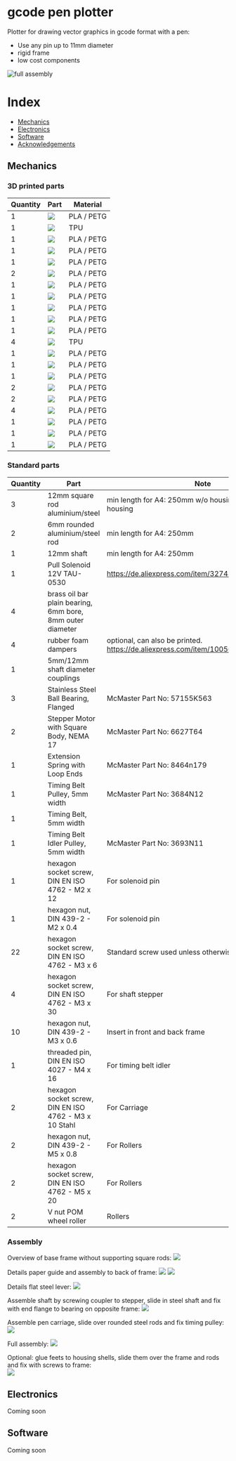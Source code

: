 # gcode pen plotter

Plotter for drawing vector graphics in gcode format with a pen:

- Use any pin up to 11mm diameter
- rigid frame
- low cost components

<img src="./print/zsb/full_nocolor.png" alt="full assembly"/>

# Index
- [Mechanics](#Mechanics)
- [Electronics](#Electronics)
- [Software](#Software)
- [Acknowledgements](#Acknowledgements)


## Mechanics

### 3D printed parts

| Quantity | Part | Material |
| ---- | -------- | -------- |
| 1 | <img src="./print/png/carriage_penholder_base.png"/> | PLA / PETG | |
| 1 | <img src="./print/png/carriage_penholder_connector_fitting.png"/> | TPU | |
| 1 | <img src="./print/png/carriage_penholder_connector_head.png"/> | PLA / PETG | |
| 1 | <img src="./print/png/carriage_penholder_connector_screw.png"/> | PLA / PETG | |
| 1 | <img src="./print/png/carriage.png"/> | PLA / PETG | |
| 2 | <img src="./print/png/flat_steel_flange.png"/> | PLA / PETG |  |
| 1 | <img src="./print/png/flat_steel_lever.png"/> | PLA / PETG |  |
| 1 | <img src="./print/png/frame_back.png"/> | PLA / PETG |  |
| 1 | <img src="./print/png/frame_front.png"/> | PLA / PETG |  |
| 1 | <img src="./print/png/housing_back.png"/> | PLA / PETG | optional |
| 1 | <img src="./print/png/housing_front.png"/> | PLA / PETG | optional |
| 4 | <img src="./print/png/housing_feet.png"/> | TPU | Can use standard rubber dampers instead, e.g. https://de.aliexpress.com/item/1005008240903321.html |
| 1 | <img src="./print/png/paper_guide_1.png"/> | PLA / PETG | Use light supports |
| 1 | <img src="./print/png/paper_guide_2.png"/> | PLA / PETG | Use light supports |
| 1 | <img src="./print/png/paper_guide_lever.png"/> | PLA / PETG |  |
| 2 | <img src="./print/png/paper_guide_pusher.png"/> | PLA / PETG |  |
| 2 | <img src="./print/png/paper_guide_roll_holder.png"/> | PLA / PETG |  |
| 4 | <img src="./print/png/paper_intake_support.png"/> | PLA / PETG |  |
| 1 | <img src="./print/png/shaft_connector_flange.png"> | PLA / PETG | optional, if no standard couplers are used |
| 1 | <img src="./print/png/shaft_end_flange.png"> | PLA / PETG |  |
| 1 | <img src="./print/png/solenoid_slider.png"> | PLA / PETG | If pull solenoid is used |

### Standard parts

| Quantity | Part | Note |
| -------- | ---- | ---- |
| 3 | 12mm square rod aluminium/steel | min length for A4: 250mm w/o housing, 380mm with housing |
| 2 | 6mm rounded aluminium/steel rod | min length for A4: 250mm |
| 1 | 12mm shaft | min length for A4: 250mm |
| 1 | Pull Solenoid 12V TAU-0530 | https://de.aliexpress.com/item/32748229525.html |
| 4 | brass oil bar plain bearing, 6mm bore, 8mm outer diameter |  |
| 4 | rubber foam dampers | optional, can also be printed. https://de.aliexpress.com/item/1005008240903321.html |
| 1 | 5mm/12mm shaft diameter couplings |
| 3 | Stainless Steel Ball Bearing, Flanged | McMaster Part No: 57155K563 |
| 2 | Stepper Motor with Square Body, NEMA 17 | McMaster Part No: 6627T64 |
| 1 | Extension Spring with Loop Ends | McMaster Part No: 8464n179 |
| 1 | Timing Belt Pulley, 5mm width | McMaster Part No: 3684N12 |
| 1 | Timing Belt, 5mm width |
| 1 | Timing Belt Idler Pulley, 5mm width | McMaster Part No: 3693N11 | 
| 1 | hexagon socket screw, DIN EN ISO 4762 - M2 x 12 | For solenoid pin |
| 1 | hexagon nut, DIN 439-2 - M2 x 0.4 | For solenoid pin |
| 22 | hexagon socket screw, DIN EN ISO 4762 - M3 x 6 | Standard screw used unless otherwise specified |
| 4 | hexagon socket screw, DIN EN ISO 4762 - M3 x 30 | For shaft stepper |
| 10 | hexagon nut, DIN 439-2 - M3 x 0.6 | Insert in front and back frame |
| 1 | threaded pin, DIN EN ISO 4027 - M4 x 16 | For timing belt idler |
| 2 | hexagon socket screw, DIN EN ISO 4762 - M3 x 10 Stahl | For Carriage |
| 2 | hexagon nut, DIN 439-2 - M5 x 0.8 | For Rollers |
| 2 | hexagon socket screw, DIN EN ISO 4762 - M5 x 20 | For Rollers |
| 2 | V nut POM wheel roller | Rollers |


### Assembly

Overview of base frame without supporting square rods:
<img src="./print/zsb/frame_front_back.png">


Details paper guide and assembly to back of frame:
<img src="./print/zsb/paper_guide.png">
<img src="./print/zsb/back_paper_guide.png">


Details flat steel lever:
<img src="./print/zsb/flat_steel.png">


Assemble shaft by screwing coupler to stepper, slide in steel shaft and fix with end flange to bearing on opposite frame:
<img src="./print/zsb/shaft.png">


Assemble pen carriage, slide over rounded steel rods and fix timing pulley:
<img src="./print/zsb/carriage.png">


Full assembly:
<img src="./print/zsb/full_no_housing.png">


Optional: glue feets to housing shells, slide them over the frame and rods and fix with screws to frame:  
<img src="./print/zsb/full.png">

## Electronics

Coming soon



## Software

Coming soon